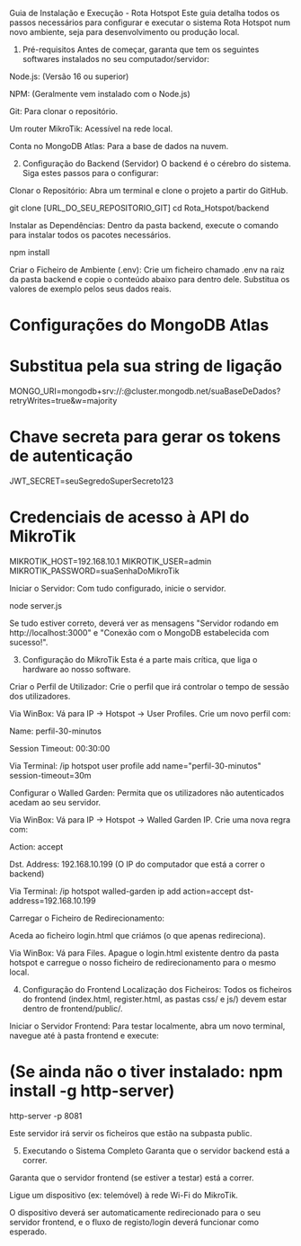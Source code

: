 Guia de Instalação e Execução - Rota Hotspot
Este guia detalha todos os passos necessários para configurar e executar o sistema Rota Hotspot num novo ambiente, seja para desenvolvimento ou produção local.

1. Pré-requisitos
Antes de começar, garanta que tem os seguintes softwares instalados no seu computador/servidor:

Node.js: (Versão 16 ou superior)

NPM: (Geralmente vem instalado com o Node.js)

Git: Para clonar o repositório.

Um router MikroTik: Acessível na rede local.

Conta no MongoDB Atlas: Para a base de dados na nuvem.

2. Configuração do Backend (Servidor)
O backend é o cérebro do sistema. Siga estes passos para o configurar:

Clonar o Repositório:
Abra um terminal e clone o projeto a partir do GitHub.

git clone [URL_DO_SEU_REPOSITORIO_GIT]
cd Rota_Hotspot/backend

Instalar as Dependências:
Dentro da pasta backend, execute o comando para instalar todos os pacotes necessários.

npm install

Criar o Ficheiro de Ambiente (.env):
Crie um ficheiro chamado .env na raiz da pasta backend e copie o conteúdo abaixo para dentro dele. Substitua os valores de exemplo pelos seus dados reais.

# Configurações do MongoDB Atlas
# Substitua pela sua string de ligação
MONGO_URI=mongodb+srv://<user>:<password>@cluster.mongodb.net/suaBaseDeDados?retryWrites=true&w=majority

# Chave secreta para gerar os tokens de autenticação
JWT_SECRET=seuSegredoSuperSecreto123

# Credenciais de acesso à API do MikroTik
MIKROTIK_HOST=192.168.10.1
MIKROTIK_USER=admin
MIKROTIK_PASSWORD=suaSenhaDoMikroTik

Iniciar o Servidor:
Com tudo configurado, inicie o servidor.

node server.js

Se tudo estiver correto, deverá ver as mensagens "Servidor rodando em http://localhost:3000" e "Conexão com o MongoDB estabelecida com sucesso!".

3. Configuração do MikroTik
Esta é a parte mais crítica, que liga o hardware ao nosso software.

Criar o Perfil de Utilizador:
Crie o perfil que irá controlar o tempo de sessão dos utilizadores.

Via WinBox: Vá para IP -> Hotspot -> User Profiles. Crie um novo perfil com:

Name: perfil-30-minutos

Session Timeout: 00:30:00

Via Terminal:
/ip hotspot user profile add name="perfil-30-minutos" session-timeout=30m

Configurar o Walled Garden:
Permita que os utilizadores não autenticados acedam ao seu servidor.

Via WinBox: Vá para IP -> Hotspot -> Walled Garden IP. Crie uma nova regra com:

Action: accept

Dst. Address: 192.168.10.199 (O IP do computador que está a correr o backend)

Via Terminal:
/ip hotspot walled-garden ip add action=accept dst-address=192.168.10.199

Carregar o Ficheiro de Redirecionamento:

Aceda ao ficheiro login.html que criámos (o que apenas redireciona).

Via WinBox: Vá para Files. Apague o login.html existente dentro da pasta hotspot e carregue o nosso ficheiro de redirecionamento para o mesmo local.

4. Configuração do Frontend
Localização dos Ficheiros: Todos os ficheiros do frontend (index.html, register.html, as pastas css/ e js/) devem estar dentro de frontend/public/.

Iniciar o Servidor Frontend:
Para testar localmente, abra um novo terminal, navegue até à pasta frontend e execute:

# (Se ainda não o tiver instalado: npm install -g http-server)
http-server -p 8081

Este servidor irá servir os ficheiros que estão na subpasta public.

5. Executando o Sistema Completo
Garanta que o servidor backend está a correr.

Garanta que o servidor frontend (se estiver a testar) está a correr.

Ligue um dispositivo (ex: telemóvel) à rede Wi-Fi do MikroTik.

O dispositivo deverá ser automaticamente redirecionado para o seu servidor frontend, e o fluxo de registo/login deverá funcionar como esperado.